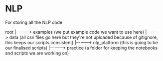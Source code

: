 # NLP
For storing all the NLP code 

root
 |-----> examples (we put example code we want to use here)
 |-----> data (all csv files go here but they're not uploaded because of gitignore, this keeps our scripts consistent)
 |-----> nlp_platform (this is going to be our finalised scripts)
 |-----> practice (a folder for keeping the notebooks and scripts we are working on)
